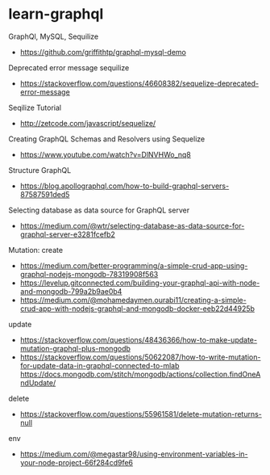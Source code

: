 # learn-graphql

GraphQl, MySQL, Sequilize
- https://github.com/griffithtp/graphql-mysql-demo

Deprecated error message sequilize
- https://stackoverflow.com/questions/46608382/sequelize-deprecated-error-message

Seqilize Tutorial
- http://zetcode.com/javascript/sequelize/

Creating GraphQL Schemas and Resolvers using Sequelize
- https://www.youtube.com/watch?v=DlNVHWo_nq8

Structure GraphQL
- https://blog.apollographql.com/how-to-build-graphql-servers-87587591ded5

Selecting database as data source for GraphQL server
- https://medium.com/@wtr/selecting-database-as-data-source-for-graphql-server-e3281fcefb2


Mutation:
create
- https://medium.com/better-programming/a-simple-crud-app-using-graphql-nodejs-mongodb-78319908f563
- https://levelup.gitconnected.com/building-your-graphql-api-with-node-and-mongodb-799a2b9ae0b4
- https://medium.com/@mohamedaymen.ourabi11/creating-a-simple-crud-app-with-nodejs-graphql-and-mongodb-docker-eeb22d44925b

update
- https://stackoverflow.com/questions/48436366/how-to-make-update-mutation-graphql-plus-mongodb
- https://stackoverflow.com/questions/50622087/how-to-write-mutation-for-update-data-in-graphql-connected-to-mlab
https://docs.mongodb.com/stitch/mongodb/actions/collection.findOneAndUpdate/

delete
- https://stackoverflow.com/questions/55961581/delete-mutation-returns-null

env
- https://medium.com/@megastar98/using-environment-variables-in-your-node-project-66f284cd9fe6
